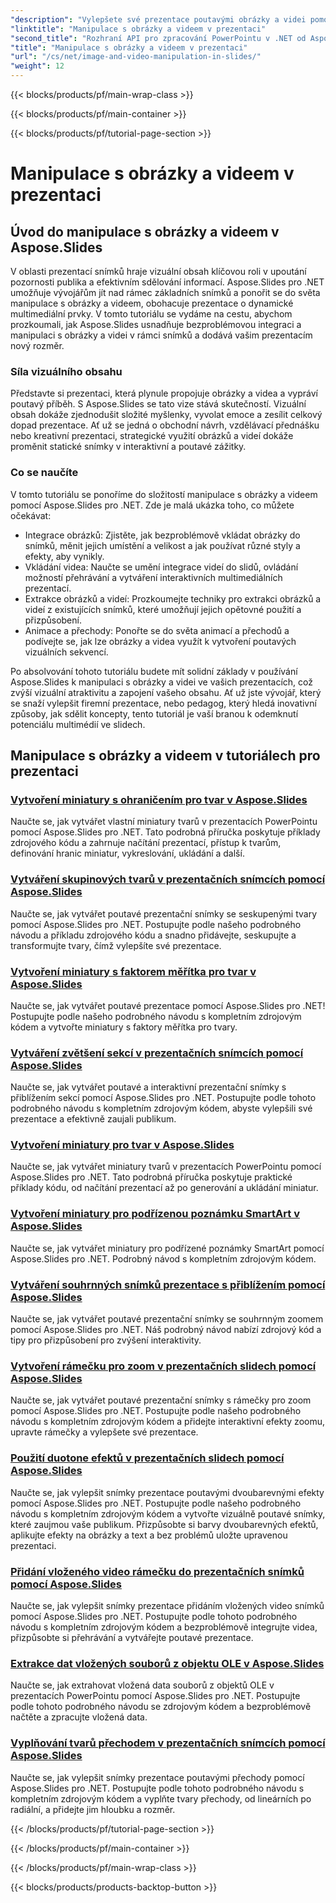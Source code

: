 ```yaml
---
"description": "Vylepšete své prezentace poutavými obrázky a videi pomocí Aspose.Slides pro .NET. Naučte se krok za krokem, jak manipulovat s obrázky a videi v rámci snímků a vytvořit vizuálně poutavý obsah."
"linktitle": "Manipulace s obrázky a videem v prezentaci"
"second_title": "Rozhraní API pro zpracování PowerPointu v .NET od Aspose.Slides"
"title": "Manipulace s obrázky a videem v prezentaci"
"url": "/cs/net/image-and-video-manipulation-in-slides/"
"weight": 12
---
```


{{< blocks/products/pf/main-wrap-class >}}

{{< blocks/products/pf/main-container >}}

{{< blocks/products/pf/tutorial-page-section >}}

# Manipulace s obrázky a videem v prezentaci


## Úvod do manipulace s obrázky a videem v Aspose.Slides

V oblasti prezentací snímků hraje vizuální obsah klíčovou roli v upoutání pozornosti publika a efektivním sdělování informací. Aspose.Slides pro .NET umožňuje vývojářům jít nad rámec základních snímků a ponořit se do světa manipulace s obrázky a videem, obohacuje prezentace o dynamické multimediální prvky. V tomto tutoriálu se vydáme na cestu, abychom prozkoumali, jak Aspose.Slides usnadňuje bezproblémovou integraci a manipulaci s obrázky a videi v rámci snímků a dodává vašim prezentacím nový rozměr.

### Síla vizuálního obsahu

Představte si prezentaci, která plynule propojuje obrázky a videa a vypráví poutavý příběh. S Aspose.Slides se tato vize stává skutečností. Vizuální obsah dokáže zjednodušit složité myšlenky, vyvolat emoce a zesílit celkový dopad prezentace. Ať už se jedná o obchodní návrh, vzdělávací přednášku nebo kreativní prezentaci, strategické využití obrázků a videí dokáže proměnit statické snímky v interaktivní a poutavé zážitky.

### Co se naučíte

V tomto tutoriálu se ponoříme do složitostí manipulace s obrázky a videem pomocí Aspose.Slides pro .NET. Zde je malá ukázka toho, co můžete očekávat:

- Integrace obrázků: Zjistěte, jak bezproblémově vkládat obrázky do snímků, měnit jejich umístění a velikost a jak používat různé styly a efekty, aby vynikly.
- Vkládání videa: Naučte se umění integrace videí do slidů, ovládání možností přehrávání a vytváření interaktivních multimediálních prezentací.
- Extrakce obrázků a videí: Prozkoumejte techniky pro extrakci obrázků a videí z existujících snímků, které umožňují jejich opětovné použití a přizpůsobení.
- Animace a přechody: Ponořte se do světa animací a přechodů a podívejte se, jak lze obrázky a videa využít k vytvoření poutavých vizuálních sekvencí.

Po absolvování tohoto tutoriálu budete mít solidní základy v používání Aspose.Slides k manipulaci s obrázky a videi ve vašich prezentacích, což zvýší vizuální atraktivitu a zapojení vašeho obsahu. Ať už jste vývojář, který se snaží vylepšit firemní prezentace, nebo pedagog, který hledá inovativní způsoby, jak sdělit koncepty, tento tutoriál je vaší branou k odemknutí potenciálu multimédií ve slidech.


## Manipulace s obrázky a videem v tutoriálech pro prezentaci
### [Vytvoření miniatury s ohraničením pro tvar v Aspose.Slides](./creating-thumbnail-bounds-shape/)
Naučte se, jak vytvářet vlastní miniatury tvarů v prezentacích PowerPointu pomocí Aspose.Slides pro .NET. Tato podrobná příručka poskytuje příklady zdrojového kódu a zahrnuje načítání prezentací, přístup k tvarům, definování hranic miniatur, vykreslování, ukládání a další.
### [Vytváření skupinových tvarů v prezentačních snímcích pomocí Aspose.Slides](./creating-group-shapes/)
Naučte se, jak vytvářet poutavé prezentační snímky se seskupenými tvary pomocí Aspose.Slides pro .NET. Postupujte podle našeho podrobného návodu a příkladu zdrojového kódu a snadno přidávejte, seskupujte a transformujte tvary, čímž vylepšíte své prezentace.
### [Vytvoření miniatury s faktorem měřítka pro tvar v Aspose.Slides](./creating-thumbnail-scaling-factor-shape/)
Naučte se, jak vytvářet poutavé prezentace pomocí Aspose.Slides pro .NET! Postupujte podle našeho podrobného návodu s kompletním zdrojovým kódem a vytvořte miniatury s faktory měřítka pro tvary.
### [Vytváření zvětšení sekcí v prezentačních snímcích pomocí Aspose.Slides](./creating-section-zoom/)
Naučte se, jak vytvářet poutavé a interaktivní prezentační snímky s přiblížením sekcí pomocí Aspose.Slides pro .NET. Postupujte podle tohoto podrobného návodu s kompletním zdrojovým kódem, abyste vylepšili své prezentace a efektivně zaujali publikum.
### [Vytvoření miniatury pro tvar v Aspose.Slides](./creating-thumbnail-shape/)
Naučte se, jak vytvářet miniatury tvarů v prezentacích PowerPointu pomocí Aspose.Slides pro .NET. Tato podrobná příručka poskytuje praktické příklady kódu, od načítání prezentací až po generování a ukládání miniatur.
### [Vytvoření miniatury pro podřízenou poznámku SmartArt v Aspose.Slides](./creating-thumbnail-smartart-child-note/)
Naučte se, jak vytvářet miniatury pro podřízené poznámky SmartArt pomocí Aspose.Slides pro .NET. Podrobný návod s kompletním zdrojovým kódem.
### [Vytváření souhrnných snímků prezentace s přiblížením pomocí Aspose.Slides](./creating-summary-zoom/)
Naučte se, jak vytvářet poutavé prezentační snímky se souhrnným zoomem pomocí Aspose.Slides pro .NET. Náš podrobný návod nabízí zdrojový kód a tipy pro přizpůsobení pro zvýšení interaktivity.
### [Vytvoření rámečku pro zoom v prezentačních slidech pomocí Aspose.Slides](./creating-zoom-frame/)
Naučte se, jak vytvářet poutavé prezentační snímky s rámečky pro zoom pomocí Aspose.Slides pro .NET. Postupujte podle našeho podrobného návodu s kompletním zdrojovým kódem a přidejte interaktivní efekty zoomu, upravte rámečky a vylepšete své prezentace.
### [Použití duotone efektů v prezentačních slidech pomocí Aspose.Slides](./applying-duotone-effects/)
Naučte se, jak vylepšit snímky prezentace poutavými dvoubarevnými efekty pomocí Aspose.Slides pro .NET. Postupujte podle našeho podrobného návodu s kompletním zdrojovým kódem a vytvořte vizuálně poutavé snímky, které zaujmou vaše publikum. Přizpůsobte si barvy dvoubarevných efektů, aplikujte efekty na obrázky a text a bez problémů uložte upravenou prezentaci.
### [Přidání vloženého video rámečku do prezentačních snímků pomocí Aspose.Slides](./adding-embedded-video-frame/)
Naučte se, jak vylepšit snímky prezentace přidáním vložených video snímků pomocí Aspose.Slides pro .NET. Postupujte podle tohoto podrobného návodu s kompletním zdrojovým kódem a bezproblémově integrujte videa, přizpůsobte si přehrávání a vytvářejte poutavé prezentace.
### [Extrakce dat vložených souborů z objektu OLE v Aspose.Slides](./extracting-embedded-file-data-ole-object/)
Naučte se, jak extrahovat vložená data souborů z objektů OLE v prezentacích PowerPointu pomocí Aspose.Slides pro .NET. Postupujte podle tohoto podrobného návodu se zdrojovým kódem a bezproblémově načtěte a zpracujte vložená data.
### [Vyplňování tvarů přechodem v prezentačních snímcích pomocí Aspose.Slides](./filling-shapes-gradient/)
Naučte se, jak vylepšit snímky prezentace poutavými přechody pomocí Aspose.Slides pro .NET. Postupujte podle tohoto podrobného návodu s kompletním zdrojovým kódem a vyplňte tvary přechody, od lineárních po radiální, a přidejte jim hloubku a rozměr.

{{< /blocks/products/pf/tutorial-page-section >}}

{{< /blocks/products/pf/main-container >}}

{{< /blocks/products/pf/main-wrap-class >}}

{{< blocks/products/products-backtop-button >}}